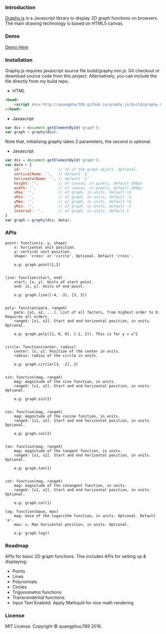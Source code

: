 ### Introduction

[Graphy.js](https://quangphuc789.github.io/graphy.js/) is a Javascript library to display 2D graph functions on browsers. The main drawing technology is based on HTML5 canvas.

### Demo

[Demo Here](https://quangphuc789.github.io/graphy.js/#demo)

### Installation

Graphy.js requires javascript source file build/graphy.min.js. Git checkout or download source code from this project. Alternatively, you can include the file directly from my build repo.

  - HTML
```html
<head>
    <script src='http://quangphuc789.github.io/graphy.js/build/graphy.min.js'></script>
</head>
```

  - Javascript
```js
var div = document.getElementById('graph');
var graph = graphy(div);
```

Note that, initialising graphy takes 2 parameters, the second is optional:
  - Javascript
```js
var div = document.getElementById('graph');
var data = {
    id: '',             // Id of the graph object. Optional.
    verticalName: '',   // default 'y'
    horizontalName: '', // default 'x'
    height: '',         // of canvas, in pixels, default 500px
    width: '',          // of canvas, in pixels, default 500px
    xMax: '',           // of graph, in units, default +5
    xMin: '',           // of graph, in units, default -5
    yMax: '',           // of graph, in units, default +5
    yMin: '',           // of graph, in units, default -5
    interval: '',       // of graph, in units, default 1
}
var graph = graphy(div, data);
```

### APIs

```
point: function(x, y, shape)
    x: horizontal unit position.
    y: vertical unit position.
    shape: 'cross' or 'circle'. Optional. Default 'cross'.

    e.g: graph.point(1,2)

```
```

line: function(start, end)
    start: [x, y]. Units of start point.
    end: [x, y]. Units of end point.

    e.g: graph.line([-4, -3], [3, 3])

```
```

poly: function(para, rangeX)
    para: [a1, a2, ...]. List of all factors, from highest order to 0. Requires all orders.
    rangeX: [x1, x2]. Start and end horizontal position, in units. Optional.

    e.g: graph.poly([1, 0, 0], [-2, 2]). This is for y = x^2

```
```

circle: function(center, radius)
    center: [x, y]. Position of the center in units.
    radius: radius of the circle in units.

    e.g: graph.circle([3, -2], 2)

```
```

sin: function(mag, rangeX)
    mag: magnitude of the sine function, in units.
    rangeX: [x1, x2]. Start and end horizontal position, in units. Optional.

    e.g: graph.sin(2)

```
```

cos: function(mag, rangeX)
    mag: magnitude of the cosine function, in units.
    rangeX: [x1, x2]. Start and end horizontal position, in units. Optional.

    e.g: graph.cos(2)

```
```

tan: function(mag, rangeX)
    mag: magnitude of the tangent function, in units.
    rangeX: [x1, x2]. Start and end horizontal position, in units. Optional.

    e.g: graph.tan(1)

```
```

cot: function(mag, rangeX)
    mag: magnitude of the cotangent function, in units.
    rangeX: [x1, x2]. Start and end horizontal position, in units. Optional.

    e.g: graph.cot(1)

```
```
log: function(base, max)
    mag: base of the logarithm function, in units. Optional. Default 'e'.
    max: x. Max horizontal position, in units. Optional.

    e.g: graph.log()

```

### Roadmap

APIs for basic 2D graph functions. This includes APIs for setting up & displaying:
 - Points
 - Lines
 - Polynomials
 - Circles
 - Trigonometric functions
 - Transcendental functions.
 - Input Text Enabled. Apply Mathquill for nice math rendering
 
### License
MIT License. Copyright © quangphuc789 2016.

   [git-repo-url]: <https://github.com/quangphuc789/graphy.js>
